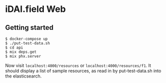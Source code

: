 # iDAI.field Web

## Getting started

```
$ docker-compose up
$ ./put-test-data.sh
$ cd api
$ mix deps.get
$ mix phx.server 
```

Now visit `localhost:4000/resources` or `localhost:4000/resources/f1`. It should display a list of sample
resources, as read in by put-test-data.sh into the elasticsearch.

